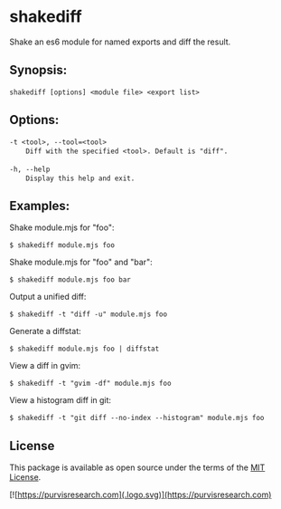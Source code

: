 # shakediff

Shake an es6 module for named exports and diff the result.

## Synopsis:

    shakediff [options] <module file> <export list>

## Options:

    -t <tool>, --tool=<tool>
        Diff with the specified <tool>. Default is "diff".

    -h, --help
        Display this help and exit.

## Examples:

Shake module.mjs for "foo":

    $ shakediff module.mjs foo

Shake module.mjs for "foo" and "bar":

    $ shakediff module.mjs foo bar

Output a unified diff:

    $ shakediff -t "diff -u" module.mjs foo

Generate a diffstat:

    $ shakediff module.mjs foo | diffstat

View a diff in gvim:

    $ shakediff -t "gvim -df" module.mjs foo

View a histogram diff in git:

    $ shakediff -t "git diff --no-index --histogram" module.mjs foo

## License
This package is available as open source under the terms of the
[MIT License](http://opensource.org/licenses/MIT).

[![https://purvisresearch.com](.logo.svg)](https://purvisresearch.com)
